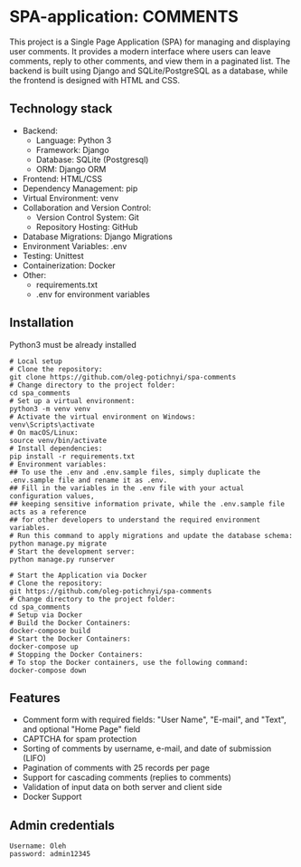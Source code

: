 # SPA-application: COMMENTS

This project is a Single Page Application (SPA) for managing and displaying user comments. 
It provides a modern interface where users can leave comments, reply to other comments, 
and view them in a paginated list. The backend is built using Django and SQLite/PostgreSQL as a database, 
while the frontend is designed with HTML and CSS.

## Technology stack


* Backend:
  - Language: Python 3 
  - Framework: Django 
  - Database: SQLite (Postgresql)
  - ORM: Django ORM
* Frontend: HTML/CSS
* Dependency Management: pip
* Virtual Environment: venv
* Collaboration and Version Control:
  - Version Control System: Git
  - Repository Hosting: GitHub
* Database Migrations: Django Migrations
* Environment Variables: .env
* Testing: Unittest
* Containerization: Docker
* Other: 
  - requirements.txt
  - .env for environment variables

## Installation

Python3 must be already installed

```shell
# Local setup
# Clone the repository:
git clone https://github.com/oleg-potichnyi/spa-comments
# Change directory to the project folder:
cd spa_comments
# Set up a virtual environment:
python3 -m venv venv
# Activate the virtual environment on Windows:
venv\Scripts\activate
# On macOS/Linux:
source venv/bin/activate
# Install dependencies:
pip install -r requirements.txt
# Environment variables:
## To use the .env and .env.sample files, simply duplicate the .env.sample file and rename it as .env.
## Fill in the variables in the .env file with your actual configuration values, 
## keeping sensitive information private, while the .env.sample file acts as a reference
## for other developers to understand the required environment variables.
# Run this command to apply migrations and update the database schema:
python manage.py migrate
# Start the development server:
python manage.py runserver
```

```shell
# Start the Application via Docker
# Clone the repository:
git https://github.com/oleg-potichnyi/spa-comments
# Change directory to the project folder:
cd spa_comments
# Setup via Docker
# Build the Docker Containers:
docker-compose build
# Start the Docker Containers:
docker-compose up
# Stopping the Docker Containers:
# To stop the Docker containers, use the following command:
docker-compose down
```

## Features

* Comment form with required fields: "User Name", "E-mail", and "Text", and optional "Home Page" field
* CAPTCHA for spam protection
* Sorting of comments by username, e-mail, and date of submission (LIFO)
* Pagination of comments with 25 records per page
* Support for cascading comments (replies to comments)
* Validation of input data on both server and client side
* Docker Support

## Admin credentials

```shell
Username: Oleh
password: admin12345
```
